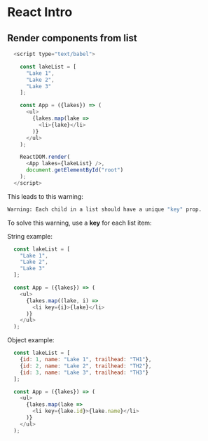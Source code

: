 # React Intro

## Render components from list

```javascript
  <script type="text/babel">

    const lakeList = [
      "Lake 1",
      "Lake 2",
      "Lake 3"
    ];

    const App = ({lakes}) => (
      <ul>
        {lakes.map(lake =>
          <li>{lake}</li>
        )}
      </ul>
    );

    ReactDOM.render(
      <App lakes={lakeList} />,
      document.getElementById("root")
    );
  </script>
```

This leads to this warning:

```cmd
Warning: Each child in a list should have a unique "key" prop.
```

To solve this warning, use a **key** for each list item:

String example:

```javascript
  const lakeList = [
    "Lake 1",
    "Lake 2",
    "Lake 3"
  ];

  const App = ({lakes}) => (
    <ul>
      {lakes.map((lake, i) => 
        <li key={i}>{lake}</li>
      )}
    </ul>
  );
```

Object example:

```javascript
  const lakeList = [
    {id: 1, name: "Lake 1", trailhead: "TH1"},
    {id: 2, name: "Lake 2", trailhead: "TH2"},
    {id: 3, name: "Lake 3", trailhead: "TH3"}
  ];

  const App = ({lakes}) => (
    <ul>
      {lakes.map(lake => 
        <li key={lake.id}>{lake.name}</li>
      )}
    </ul>
  );
```
